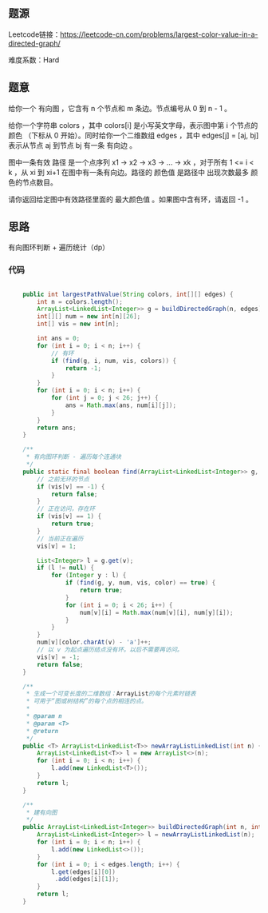 

## 题源

Leetcode链接：https://leetcode-cn.com/problems/largest-color-value-in-a-directed-graph/

难度系数：Hard




## 题意

给你一个 有向图 ，它含有 n 个节点和 m 条边。节点编号从 0 到 n - 1 。

给你一个字符串 colors ，其中 colors[i] 是小写英文字母，表示图中第 i 个节点的 颜色 （下标从 0 开始）。同时给你一个二维数组 edges ，其中 edges[j] = [aj, bj] 表示从节点 aj 到节点 bj 有一条 有向边 。

图中一条有效 路径 是一个点序列 x1 -> x2 -> x3 -> ... -> xk ，对于所有 1 <= i < k ，从 xi 到 xi+1 在图中有一条有向边。路径的 颜色值 是路径中 出现次数最多 颜色的节点数目。

请你返回给定图中有效路径里面的 最大颜色值 。如果图中含有环，请返回 -1 。





## 思路

有向图环判断 + 遍历统计（dp）





### 代码

```java

    public int largestPathValue(String colors, int[][] edges) {
        int n = colors.length();
        ArrayList<LinkedList<Integer>> g = buildDirectedGraph(n, edges);
        int[][] num = new int[n][26];
        int[] vis = new int[n];

        int ans = 0;
        for (int i = 0; i < n; i++) {
            // 有环
            if (find(g, i, num, vis, colors)) {
                return -1;
            }
        }
        for (int i = 0; i < n; i++) {
            for (int j = 0; j < 26; j++) {
                ans = Math.max(ans, num[i][j]);
            }
        }
        return ans;
    }

    /**
     * 有向图环判断 - 遍历每个连通块
     */
    public static final boolean find(ArrayList<LinkedList<Integer>> g, int v, int[][] num, int[] vis, String color) {
        // 之前无环的节点
        if (vis[v] == -1) {
            return false;
        }
        // 正在访问，存在环
        if (vis[v] == 1) {
            return true;
        }
        // 当前正在遍历
        vis[v] = 1;

        List<Integer> l = g.get(v);
        if (l != null) {
            for (Integer y : l) {
                if (find(g, y, num, vis, color) == true) {
                    return true;
                }
                for (int i = 0; i < 26; i++) {
                    num[v][i] = Math.max(num[v][i], num[y][i]);
                }
            }
        }
        num[v][color.charAt(v) - 'a']++;
        // 以 v 为起点遍历结点没有环。以后不需要再访问。
        vis[v] = -1;
        return false;
    }

    /**
     * 生成一个可变长度的二维数组：ArrayList的每个元素时链表
     * 可用于“图或树结构”的每个点的相连的点。
     *
     * @param n
     * @param <T>
     * @return
     */
    public <T> ArrayList<LinkedList<T>> newArrayListLinkedList(int n) {
        ArrayList<LinkedList<T>> l = new ArrayList<>(n);
        for (int i = 0; i < n; i++) {
            l.add(new LinkedList<T>());
        }
        return l;
    }

    /**
     * 建有向图
     */
    public ArrayList<LinkedList<Integer>> buildDirectedGraph(int n, int[][] edges) {
        ArrayList<LinkedList<Integer>> l = newArrayListLinkedList(n);
        for (int i = 0; i < n; i++) {
            l.add(new LinkedList<>());
        }
        for (int i = 0; i < edges.length; i++) {
            l.get(edges[i][0])
             .add(edges[i][1]);
        }
        return l;
    }
```





